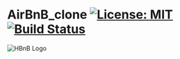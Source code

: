 # AirBnB_clone [![License: MIT](https://img.shields.io/badge/License-GNU-yellow.svg)](https://github.com/leul99teklu/AirBnB_clone/master/LICENSE) [![Build Status](https://travis-ci.org/leul99teklu/AirBnB_clone.svg?branch=master)](https://travis-ci.org/leul99teklu/AirBnB_clone)
![HBnB Logo](https://s3.amazonaws.com/alx-intranet.hbtn.io/uploads/medias/2018/6/65f4a1dd9c51265f49d0.png?X-Amz-Algorithm=AWS4-HMAC-SHA256&X-Amz-Credential=AKIARDDGGGOUSBVO6H7D%2F20220829%2Fus-east-1%2Fs3%2Faws4_request&X-Amz-Date=20220829T100744Z&X-Amz-Expires=86400&X-Amz-SignedHeaders=host&X-Amz-Signature=24e2cff08eaac604b278e121919cad63a965d98b55ce62b2186fdd0c9765e544)
